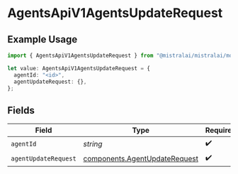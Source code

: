 # AgentsApiV1AgentsUpdateRequest

## Example Usage

```typescript
import { AgentsApiV1AgentsUpdateRequest } from "@mistralai/mistralai/models/operations";

let value: AgentsApiV1AgentsUpdateRequest = {
  agentId: "<id>",
  agentUpdateRequest: {},
};
```

## Fields

| Field                                                                          | Type                                                                           | Required                                                                       | Description                                                                    |
| ------------------------------------------------------------------------------ | ------------------------------------------------------------------------------ | ------------------------------------------------------------------------------ | ------------------------------------------------------------------------------ |
| `agentId`                                                                      | *string*                                                                       | :heavy_check_mark:                                                             | N/A                                                                            |
| `agentUpdateRequest`                                                           | [components.AgentUpdateRequest](../../models/components/agentupdaterequest.md) | :heavy_check_mark:                                                             | N/A                                                                            |